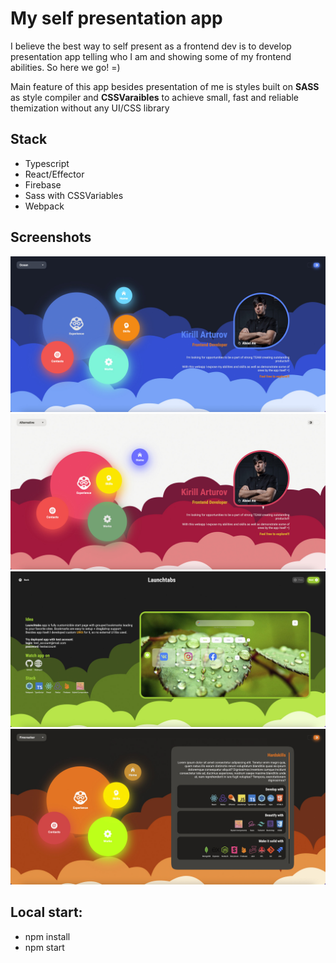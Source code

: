 # My self presentation app

I believe the best way to self present as a frontend dev is to develop presentation app telling who I am and showing some of my frontend abilities. So here we go! =)

Main feature of this app besides presentation of me is styles built on <b>SASS</b> as style compiler and <b>CSSVaraibles</b> to achieve small, fast and reliable themization without any UI/CSS library

## Stack

- Typescript
- React/Effector
- Firebase
- Sass with CSSVariables
- Webpack

## Screenshots

<div align="center">
  <img src="/screens/image1.jpg">
  <img src="/screens/image2.jpg">
  <img src="/screens/image3.jpg">
  <img src="/screens/image4.jpg">
</div>

## Local start:

- npm install
- npm start
